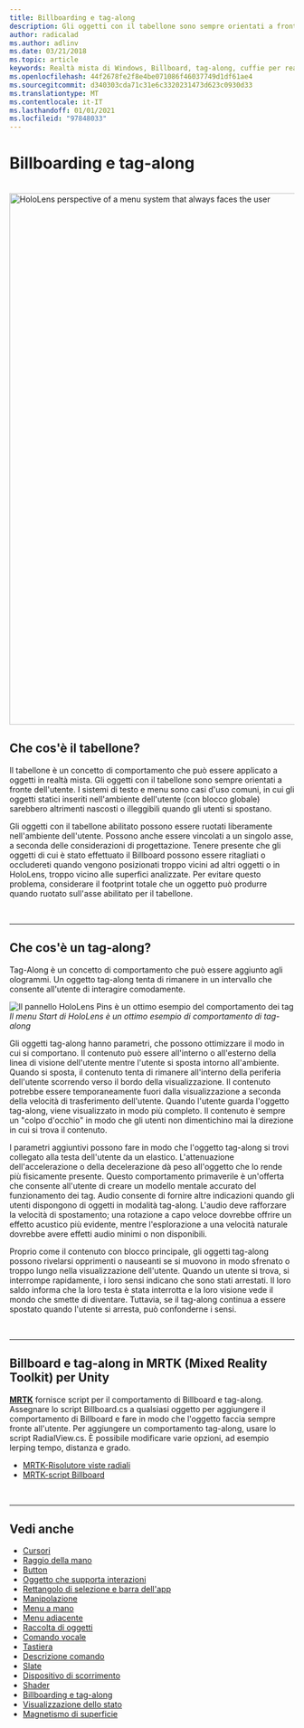 ```yaml
---
title: Billboarding e tag-along
description: Gli oggetti con il tabellone sono sempre orientati a fronte dell'utente.
author: radicalad
ms.author: adlinv
ms.date: 03/21/2018
ms.topic: article
keywords: Realtà mista di Windows, Billboard, tag-along, cuffie per realtà mista, auricolare di realtà mista di Windows, headset di realtà virtuale, HoloLens, MRTK, Toolkit realtà mista
ms.openlocfilehash: 44f2678fe2f8e4be071086f46037749d1df61ae4
ms.sourcegitcommit: d340303cda71c31e6c3320231473d623c0930d33
ms.translationtype: MT
ms.contentlocale: it-IT
ms.lasthandoff: 01/01/2021
ms.locfileid: "97848033"
---
```

# <a name="billboarding-and-tag-along"></a>Billboarding e tag-along

<br>

<img src="images/MRTK_TagAlong.gif" alt="HoloLens perspective of a menu system that always faces the user" width="940px">
<br>

## <a name="what-is-billboarding"></a>Che cos'è il tabellone?

Il tabellone è un concetto di comportamento che può essere applicato a oggetti in realtà mista. Gli oggetti con il tabellone sono sempre orientati a fronte dell'utente. I sistemi di testo e menu sono casi d'uso comuni, in cui gli oggetti statici inseriti nell'ambiente dell'utente (con blocco globale) sarebbero altrimenti nascosti o illeggibili quando gli utenti si spostano.

Gli oggetti con il tabellone abilitato possono essere ruotati liberamente nell'ambiente dell'utente. Possono anche essere vincolati a un singolo asse, a seconda delle considerazioni di progettazione. Tenere presente che gli oggetti di cui è stato effettuato il Billboard possono essere ritagliati o occludereti quando vengono posizionati troppo vicini ad altri oggetti o in HoloLens, troppo vicino alle superfici analizzate. Per evitare questo problema, considerare il footprint totale che un oggetto può produrre quando ruotato sull'asse abilitato per il tabellone.

<br>

---
## <a name="what-is-a-tag-along"></a>Che cos'è un tag-along?

Tag-Along è un concetto di comportamento che può essere aggiunto agli ologrammi. Un oggetto tag-along tenta di rimanere in un intervallo che consente all'utente di interagire comodamente.

![Il pannello HoloLens Pins è un ottimo esempio del comportamento dei tag](images/tagalong-1000px.jpg)<br>
*Il menu Start di HoloLens è un ottimo esempio di comportamento di tag-along*

Gli oggetti tag-along hanno parametri, che possono ottimizzare il modo in cui si comportano. Il contenuto può essere all'interno o all'esterno della linea di visione dell'utente mentre l'utente si sposta intorno all'ambiente. Quando si sposta, il contenuto tenta di rimanere all'interno della periferia dell'utente scorrendo verso il bordo della visualizzazione. Il contenuto potrebbe essere temporaneamente fuori dalla visualizzazione a seconda della velocità di trasferimento dell'utente. Quando l'utente guarda l'oggetto tag-along, viene visualizzato in modo più completo. Il contenuto è sempre un "colpo d'occhio" in modo che gli utenti non dimentichino mai la direzione in cui si trova il contenuto.

I parametri aggiuntivi possono fare in modo che l'oggetto tag-along si trovi collegato alla testa dell'utente da un elastico. L'attenuazione dell'accelerazione o della decelerazione dà peso all'oggetto che lo rende più fisicamente presente. Questo comportamento primaverile è un'offerta che consente all'utente di creare un modello mentale accurato del funzionamento dei tag. Audio consente di fornire altre indicazioni quando gli utenti dispongono di oggetti in modalità tag-along. L'audio deve rafforzare la velocità di spostamento; una rotazione a capo veloce dovrebbe offrire un effetto acustico più evidente, mentre l'esplorazione a una velocità naturale dovrebbe avere effetti audio minimi o non disponibili.

Proprio come il contenuto con blocco principale, gli oggetti tag-along possono rivelarsi opprimenti o nauseanti se si muovono in modo sfrenato o troppo lungo nella visualizzazione dell'utente. Quando un utente si trova, si interrompe rapidamente, i loro sensi indicano che sono stati arrestati. Il loro saldo informa che la loro testa è stata interrotta e la loro visione vede il mondo che smette di diventare. Tuttavia, se il tag-along continua a essere spostato quando l'utente si arresta, può confonderne i sensi.

<br>

---

## <a name="billboarding-and-tag-along-in-mrtk-mixed-reality-toolkit-for-unity"></a>Billboard e tag-along in MRTK (Mixed Reality Toolkit) per Unity
**[MRTK](https://github.com/Microsoft/MixedRealityToolkit-Unity)** fornisce script per il comportamento di Billboard e tag-along. Assegnare lo script Billboard.cs a qualsiasi oggetto per aggiungere il comportamento di Billboard e fare in modo che l'oggetto faccia sempre fronte all'utente. Per aggiungere un comportamento tag-along, usare lo script RadialView.cs. È possibile modificare varie opzioni, ad esempio lerping tempo, distanza e grado.

* [MRTK-Risolutore viste radiali](https://microsoft.github.io/MixedRealityToolkit-Unity/Documentation/README_Solver.html#radialview)
* [MRTK-script Billboard](https://github.com/microsoft/MixedRealityToolkit-Unity/blob/mrtk_release/Assets/MixedRealityToolkit.SDK/Features/UX/Scripts/Utilities/Billboard.cs)


<br>

---

## <a name="see-also"></a>Vedi anche

* [Cursori](cursors.md)
* [Raggio della mano](point-and-commit.md)
* [Button](button.md)
* [Oggetto che supporta interazioni](interactable-object.md)
* [Rettangolo di selezione e barra dell'app](app-bar-and-bounding-box.md)
* [Manipolazione](direct-manipulation.md)
* [Menu a mano](hand-menu.md)
* [Menu adiacente](near-menu.md)
* [Raccolta di oggetti](object-collection.md)
* [Comando vocale](voice-input.md)
* [Tastiera](keyboard.md)
* [Descrizione comando](tooltip.md)
* [Slate](slate.md)
* [Dispositivo di scorrimento](slider.md)
* [Shader](shader.md)
* [Billboarding e tag-along](billboarding-and-tag-along.md)
* [Visualizzazione dello stato](progress.md)
* [Magnetismo di superficie](surface-magnetism.md)
